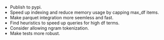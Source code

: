 - Publish to pypi.
- Speed up indexing and reduce memory usage by capping max_df items.
- Make parquet integration more seemless and fast.
- Find heuristics to speed up queries for high df terms.
- Consider allowing ngram tokenization.
- Make tests more robust.
